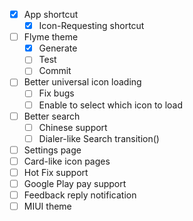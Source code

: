 - [x] App shortcut
  - [x] Icon-Requesting shortcut
- [ ] Flyme theme
  - [x] Generate
  - [ ] Test
  - [ ] Commit
- [ ] Better universal icon loading
  - [ ] Fix bugs
  - [ ] Enable to select which icon to load
- [ ] Better search
  - [ ] Chinese support
  - [ ] Dialer-like Search transition()
- [ ] Settings page
- [ ] Card-like icon pages
- [ ] Hot Fix support
- [ ] Google Play pay support
- [ ] Feedback reply notification
 - [ ] MIUI theme
